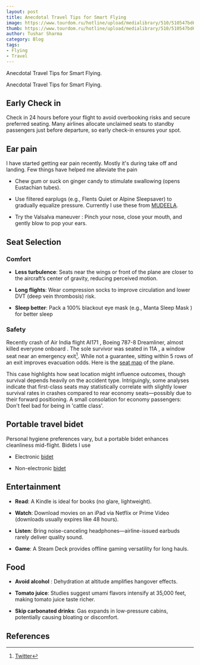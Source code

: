 ```yaml
---
layout: post
title: Anecdotal Travel Tips for Smart Flying
image: https://www.tourdom.ru/hotline/upload/medialibrary/510/510547bd6e6dcd193a8016c221df2280.jpg
thumb: https://www.tourdom.ru/hotline/upload/medialibrary/510/510547bd6e6dcd193a8016c221df2280.jpg
author: Tushar Sharma
category: Blog
tags:
- Flying
- Travel
---
```


Anecdotal Travel Tips for Smart Flying.<!-- truncate_here -->

Anecdotal Travel Tips for Smart Flying.


## Early Check in 

Check in 24 hours before your flight to avoid overbooking risks and secure preferred seating. Many airlines allocate unclaimed seats to standby passengers just before departure, so early check-in ensures your spot.

## Ear pain

I have started getting ear pain recently. Mostly it's during take off and landing. Few things have helped me alleviate the pain 

* Chew gum or suck on ginger candy to stimulate swallowing (opens Eustachian tubes).

* Use filtered earplugs (e.g., Flents Quiet or Alpine Sleepsaver) to gradually equalize pressure. Currently I use these from [MUDEELA](https://www.amazon.com/dp/B07K2T3XRX).

* Try the Valsalva maneuver : Pinch your nose, close your mouth, and gently blow to pop your ears.

## Seat Selection

### Comfort

* **Less turbulence**: Seats near the wings or front of the plane are closer to the aircraft’s center of gravity, reducing perceived motion.

* **Long flights**: Wear compression socks to improve circulation and lower DVT (deep vein thrombosis) risk.

* **Sleep better**: Pack a 100% blackout eye mask (e.g., Manta Sleep Mask ) for better sleep

### Safety

Recently crash of Air India flight  AI171 , Boeing 787-8 Dreamliner, almost killed everyone onboard . The sole survivor was seated in 11A , a window seat near an emergency exit[^tweet]. While not a guarantee, sitting within 5 rows of an exit improves evacuation odds. Here is the [seat map](https://www.seatguru.com/airlines/Air_India/Air_India_Boeing_787-8.php) of the plane.

This case highlights how seat location might influence outcomes, though survival depends heavily on the accident type. Intriguingly, some analyses indicate that first-class seats may statistically correlate with slightly lower survival rates in crashes compared to rear economy seats—possibly due to their forward positioning. A small consolation for economy passengers: Don't feel bad for being in 'cattle class'.


## Portable travel bidet


Personal hygiene preferences vary, but a portable bidet enhances cleanliness mid-flight. Bidets I use

* Electronic [bidet](https://www.amazon.com/dp/B09DYYKVRH) 

* Non-electronic [bidet](https://www.amazon.com/dp/B09DYYKVRH)


## Entertainment

* **Read**: A Kindle is ideal for books (no glare, lightweight).

* **Watch**: Download movies on an iPad via Netflix or Prime Video (downloads usually expires like 48 hours).

* **Listen**: Bring noise-canceling headphones—airline-issued earbuds rarely deliver quality sound.

* **Game**: A Steam Deck provides offline gaming versatility for long hauls.

## Food

* **Avoid alcohol** : Dehydration at altitude amplifies hangover effects.

* **Tomato juice**: Studies suggest umami flavors intensify at 35,000 feet, making tomato juice taste richer.

* **Skip carbonated drinks**: Gas expands in low-pressure cabins, potentially causing bloating or discomfort.

## References

[^tweet]: [Twitter](https://x.com/piersmorgan/status/1933196679672463667)

